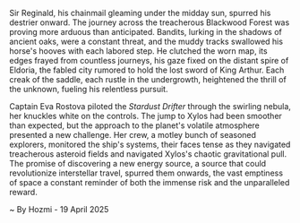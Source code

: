 
Sir Reginald, his chainmail gleaming under the midday sun, spurred his destrier onward.  The journey across the treacherous Blackwood Forest was proving more arduous than anticipated. Bandits, lurking in the shadows of ancient oaks, were a constant threat, and the muddy tracks swallowed his horse's hooves with each labored step.  He clutched the worn map, its edges frayed from countless journeys, his gaze fixed on the distant spire of Eldoria, the fabled city rumored to hold the lost sword of King Arthur.  Each creak of the saddle, each rustle in the undergrowth, heightened the thrill of the unknown, fueling his relentless pursuit.

Captain Eva Rostova piloted the *Stardust Drifter* through the swirling nebula, her knuckles white on the controls.  The jump to Xylos had been smoother than expected, but the approach to the planet's volatile atmosphere presented a new challenge.  Her crew, a motley bunch of seasoned explorers, monitored the ship's systems, their faces tense as they navigated treacherous asteroid fields and navigated Xylos's chaotic gravitational pull.  The promise of discovering a new energy source, a source that could revolutionize interstellar travel, spurred them onwards, the vast emptiness of space a constant reminder of both the immense risk and the unparalleled reward.

~ By Hozmi - 19 April 2025
